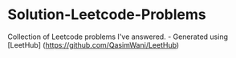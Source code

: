 # Solution-Leetcode-Problems
Collection of Leetcode problems I've answered. - Generated using [LeetHub] (https://github.com/QasimWani/LeetHub)
